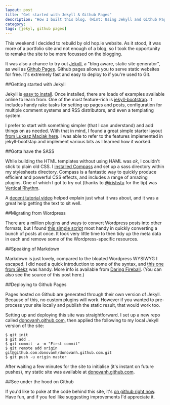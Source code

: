 ```yaml
---
layout: post
title: "Get started with Jekyll & Github Pages"
description: "How I built this blog. (Hint: Using Jekyll and Github Pages)"
category: 
tags: [jekyl, github pages]
---
```

This weekend I decided to rebuild by old hop.ie website. As it stood, it was more of a portfolio site and not enough of a blog, so I took the opportunity to remake the site to be more focussed on the blogging.

It was also a chance to try out [Jekyll][1], a "blog aware, static site generator", as well as [Github Pages][2]. Github pages allows you to serve static websites for free. It's extremely fast and easy to deploy to if you're used to Git.

##Getting started with Jekyll

Jekyll is [easy to install][3]. Once installed, there are loads of examples available online to learn from. One of the most feature-rich is [jekyll-bootstrap][4]. It includes handy rake tasks for setting up pages and posts, configuration for multiple comment systems and RSS distributors, and even a templating system.

I prefer to start with something simpler (that I can understand) and add things on as needed. With that in mind, I found a great simple starter layout [from Lukasz Maciak here][5]. I was able to refer to the features implemented in jekyll-bootstap and implement various bits as I learned how it worked.

##Gotta have the SASS

While building the HTML templates without using HAML was *ok*, I couldn't stick to plain old CSS. I [installed Compass][8] and set up a sass directory within my stylesheets directory. Compass is a fantastic way to quickly produce efficient and powerful CSS effects, and includes a range of amazing plugins. One of which I got to try out (thanks to [@irishstu][9] for the tip) was [Vertical Rhythm][10].

A [decent tutorial video][11] helped explain just what it was about, and it was a great help getting the text to sit well.

##Migrating from Wordpress

There are a million plugins and ways to convert Wordpress posts into other formats, but I found [this simple script][12] most handy in quickly converting a bunch of posts at once. It took very little time to then tidy up the meta data in each and remove some of the Wordpress-specific resources.

##Speaking of Markdown

Markdown is just lovely, compared to the bloated Wordpress WYSIWYG I escaped. I did need a quick introduction to some of the syntax, and [this one from Slekz][13] was handy. More info is available from [Daring Fireball][14]. (You can also see the source of this post here.)

##Deploying to Github Pages

Pages hosted on Github are generated through their own version of Jekyll. Because of this, no custom plugins will work. However if you wanted to pre-process your site locally and publish the static result, that would work too.

Setting up and deploying this site was straightforward. I set up a new repo called [donovanh.github.com][6], then applied the following to my local Jekyll version of the site:

    $ git init
    $ git add .
    $ git commit -a -m "First commit"
    $ git remote add origin git@github.com:donovanh/donovanh.github.com.git
    $ git push -u origin master
    
After waiting a few minutes for the site to initialise (it's instant on future pushes), my static site was available at [donovanh.github.com][7].

##See under the hood on Github

If you'd like to poke at the code behind this site, it's [on github right now][6]. Have fun, and if you feel like suggesting improvements I'd appreciate it.



 [1]: http://jekyllrb.com/
 [2]: http://pages.github.com
 [3]: https://github.com/mojombo/jekyll/wiki/install
 [4]: https://github.com/plusjade/jekyll-bootstrap
 [5]: https://github.com/maciakl/Sample-Jekyll-Site
 [6]: https://github.com/donovanh/donovanh.github.com
 [7]: http://donovanh.github.com
 [8]: http://compass-style.org/install/
 [9]: https://twitter.com/irishstu
 [10]: http://compass-style.org/reference/compass/typography/vertical_rhythm/
 [11]: http://www.youtube.com/watch?v=ls3Clk-kz3s
 [12]: https://github.com/davidwinter/wordpress-to-jekyll
 [13]: http://old-wp.slekx.com/the-markdown-tutorial/
 [14]: http://daringfireball.net/projects/markdown/basics/